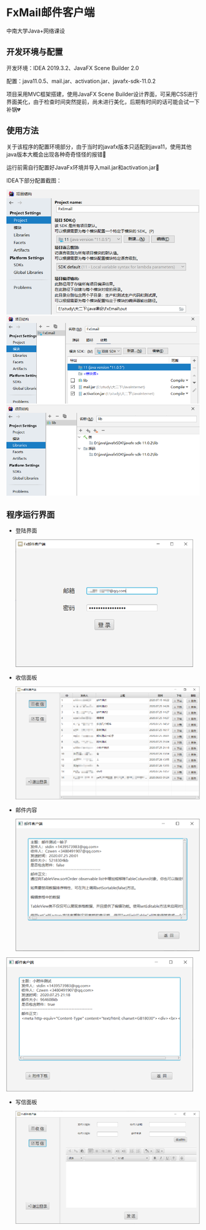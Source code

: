 # FxMail邮件客户端

中南大学Java+网络课设

## 开发环境与配置

开发环境：IDEA 2019.3.2、JavaFX Scene Builder 2.0

配置：java11.0.5、mail.jar、activation.jar、javafx-sdk-11.0.2

项目采用MVC框架搭建，使用JavaFX Scene Builder设计界面，可采用CSS进行界面美化，由于检查时间突然提前，尚未进行美化，后期有时间的话可能会试一下补锅:broken_heart:

## 使用方法

关于该程序的配置环境部分，由于当时的javafx版本只适配到java11，使用其他java版本大概会出现各种奇奇怪怪的报错:see_no_evil:

运行前需自行配置好JavaFx环境并导入mail.jar和activation.jar:lollipop:

IDEA下部分配置截图：

<img src="README.assets/image-20200807213930481.png" alt="image-20200807213930481" style="zoom:80%;" />

<img src="README.assets/image-20200807213820353.png" alt="image-20200807213820353" style="zoom:80%;" />

<img src="README.assets/image-20200807213859175.png" alt="image-20200807213859175" style="zoom:80%;" />

## 程序运行界面

- 登陆界面

  ![image-20200807211626163](README.assets/image-20200807211626163.png)

- 收信面板

  ![image-20200807211956487](README.assets/image-20200807211956487.png)

- 邮件内容

  ![image-20200807212145940](README.assets/image-20200807212145940.png)

![image-20200807212212181](README.assets/image-20200807212212181.png)

- 写信面板

  ![image-20200807212253748](README.assets/image-20200807212253748.png)